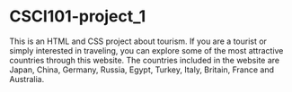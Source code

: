 # CSCI101-project_1
This is an HTML and CSS project about tourism. If you are a tourist or simply interested in traveling, you can explore some of the most attractive countries through this website. The countries included in the website are Japan, China, Germany, Russia, Egypt, Turkey, Italy, Britain, France and Australia.
